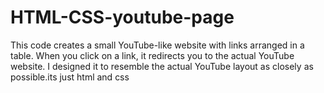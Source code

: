 # HTML-CSS-youtube-page
This code creates a small YouTube-like website with links arranged in a table. When you click on a link, it redirects you to the actual YouTube website. I designed it to resemble the actual YouTube layout as closely as possible.its just html and css








